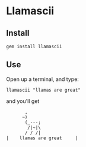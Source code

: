 # Llamascii

## Install

`gem install llamascii`

## Use

Open up a terminal, and type:

`llamascii "llamas are great"`

and you'll get

```
       ,
      ~)
       (_---;
        /|~|\
       / / /|
|    llamas are great     |
```

